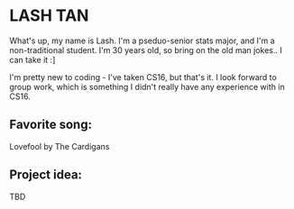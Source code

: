 LASH TAN
=====

What's up, my name is Lash. I'm a pseduo-senior stats major, and I'm a non-traditional student. I'm 30 years old, so bring on the old man jokes.. I can take it :]

I'm pretty new to coding - I've taken CS16, but that's it. I look forward to group work, which is something I didn't really have any experience with in CS16.

Favorite song:
-----
Lovefool by The Cardigans

Project idea:
-----
TBD
